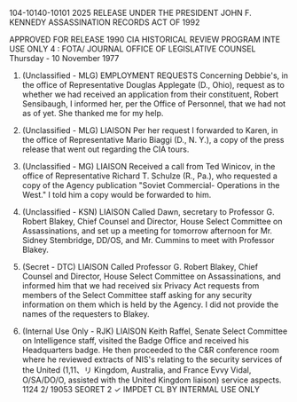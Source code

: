 104-10140-10101 2025 RELEASE UNDER THE PRESIDENT JOHN F. KENNEDY ASSASSINATION RECORDS ACT OF 1992

APPROVED FOR RELEASE 1990
CIA HISTORICAL REVIEW PROGRAM INTE USE ONLY
4
:
FOTA/
JOURNAL
OFFICE OF LEGISLATIVE COUNSEL
Thursday - 10 November 1977

1. (Unclassified - MLG) EMPLOYMENT REQUESTS
Concerning Debbie's, in the office of Representative Douglas
Applegate (D., Ohio), request as to whether we had received
an application from their constituent, Robert Sensibaugh, I
informed her, per the Office of Personnel, that we had not
as of yet. She thanked me for my help.

2. (Unclassified - MLG) LIAISON Per her request I
forwarded to Karen, in the office of Representative Mario Biaggi (D., N. Y.),
a copy of the press release that went out regarding the CIA
tours.

3. (Unclassified - MG) LIAISON Received a call from
Ted Winicov, in the office of Representative Richard T. Schulze (R., Pa.),
who requested a copy of the Agency publication "Soviet Commercial-
Operations in the West." I told him a copy would be forwarded to him.

4. (Unclassified - KSN) LIAISON Called Dawn, secretary to
Professor G. Robert Blakey, Chief Counsel and Director, House Select
Committee on Assassinations, and set up a meeting for tomorrow afternoon
for Mr. Sidney Stembridge, DD/OS, and Mr. Cummins to meet with
Professor Blakey.

5. (Secret - DTC) LIAISON Called Professor G. Robert Blakey,
Chief Counsel and Director, House Select Committee on Assassinations,
and informed him that we had received six Privacy Act requests from
members of the Select Committee staff asking for any security information
on them which is held by the Agency. I did not provide the names of the
requesters to Blakey.

6. (Internal Use Only - RJK) LIAISON Keith Raffel, Senate Select
Committee on Intelligence staff, visited the Badge Office and received his
Headquarters badge. He then proceeded to the C&R conference room where
he reviewed extracts of NIS's relating to the security services of the United (1,11、リ
Kingdom, Australia, and France Evvy Vidal, O/SA/DO/O, assisted with
the United Kingdom liaison) service aspects.
1124
2/
19053
SEORET
2 ✓ IMPDET CL BY
INTERMAL USE ONLY
